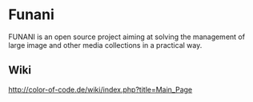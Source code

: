 Funani
======

FUNANI is an open source project aiming at solving the management of large image and other media collections in a practical way.

Wiki
----

http://color-of-code.de/wiki/index.php?title=Main_Page

